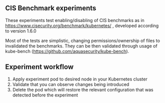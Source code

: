 ## CIS Benchmark experiments

These experiments test enabling/disabling of CIS benchmarks as in
https://www.cisecurity.org/benchmark/kubernetes/ , developed according to version 1.6.0

Most of the tests are simplistic, changing permissions/ownership of files to invalidated the benchmarks.
They can be then validated through usage of kube-bench (https://github.com/aquasecurity/kube-bench).

## Experiment workflow

1. Apply experiment pod to desired node in your Kubernetes cluster
2. Validate that you can observe changes being introduced 
3. Delete the pod which will restore the relevant configuration that was detected before the experiment